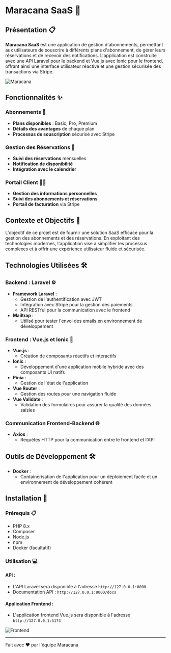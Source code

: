 # Maracana SaaS 🚀

## Présentation 📋
**Maracana SaaS** est une application de gestion d'abonnements, permettant aux utilisateurs de souscrire à différents plans d'abonnement, de gérer leurs réservations et de recevoir des notifications. L'application est construite avec une API Laravel pour le backend et Vue.js avec Ionic pour le frontend, offrant ainsi une interface utilisateur réactive et une gestion sécurisée des transactions via Stripe.

![Maracana](https://via.placeholder.com/600x300) <!-- Remplacez ce lien par une véritable image de votre projet -->

## Fonctionnalités ✨

### Abonnements 📑
- **Plans disponibles** : Basic, Pro, Premium
- **Détails des avantages** de chaque plan
- **Processus de souscription** sécurisé avec Stripe

### Gestion des Réservations 📅
- **Suivi des réservations** mensuelles
- **Notification de disponibilité**
- **Intégration avec le calendrier**

### Portail Client 🧑‍💻
- **Gestion des informations personnelles**
- **Suivi des abonnements et réservations**
- **Portail de facturation** via Stripe

## Contexte et Objectifs 🎯
L'objectif de ce projet est de fournir une solution SaaS efficace pour la gestion des abonnements et des réservations. En exploitant des technologies modernes, l'application vise à simplifier les processus complexes et à offrir une expérience utilisateur fluide et sécurisée.

## Technologies Utilisées 🛠️

### Backend : Laravel ⚙️
- **Framework Laravel** :
  - Gestion de l'authentification avec JWT
  - Intégration avec Stripe pour la gestion des paiements
  - API RESTful pour la communication avec le frontend
- **Mailtrap** :
  - Utilisé pour tester l'envoi des emails en environnement de développement

### Frontend : Vue.js et Ionic 📱
- **Vue.js** :
  - Création de composants réactifs et interactifs
- **Ionic** :
  - Développement d'une application mobile hybride avec des composants UI natifs
- **Pinia** :
  - Gestion de l'état de l'application
- **Vue Router** :
  - Gestion des routes pour une navigation fluide
- **Vue Validate** :
  - Validation des formulaires pour assurer la qualité des données saisies

### Communication Frontend-Backend 🌐
- **Axios** :
  - Requêtes HTTP pour la communication entre le frontend et l'API

## Outils de Développement 🛠️
- **Docker** :
  - Containerisation de l'application pour un déploiement facile et un environnement de développement cohérent

## Installation 🚀

### Prérequis 📋
- PHP 8.x
- Composer
- Node.js
- npm
- Docker (facultatif)

### Utilisation 💻
#### API :
- L'API Laravel sera disponible à l'adresse `http://127.0.0.1:8000`
- Documentation API : `http://127.0.0.1:8000/docs`

#### Application Frontend :
- L'application frontend Vue.js sera disponible à l'adresse `http://127.0.0.1:5173`

![Frontend](https://via.placeholder.com/600x300) <!-- Remplacez ce lien par une véritable image de votre frontend -->

---

Fait avec ❤️ par l'équipe Maracana
